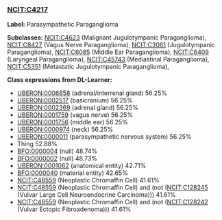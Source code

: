 
### [NCIT:C4217](http://purl.obolibrary.org/obo/NCIT_C4217)
**Label:** Parasympathetic Paraganglioma

**Subclasses:** [NCIT:C4623](http://purl.obolibrary.org/obo/NCIT_C4623) (Malignant Jugulotympanic Paraganglioma), [NCIT:C8427](http://purl.obolibrary.org/obo/NCIT_C8427) (Vagus Nerve Paraganglioma), [NCIT:C3061](http://purl.obolibrary.org/obo/NCIT_C3061) (Jugulotympanic Paraganglioma), [NCIT:C6085](http://purl.obolibrary.org/obo/NCIT_C6085) (Middle Ear Paraganglioma), [NCIT:C6409](http://purl.obolibrary.org/obo/NCIT_C6409) (Laryngeal Paraganglioma), [NCIT:C45743](http://purl.obolibrary.org/obo/NCIT_C45743) (Mediastinal Paraganglioma), [NCIT:C5351](http://purl.obolibrary.org/obo/NCIT_C5351) (Metastatic Jugulotympanic Paraganglioma), 

**Class expressions from DL-Learner:**

- [UBERON:0006858](http://purl.obolibrary.org/obo/UBERON_0006858) (adrenal/interrenal gland) 56.25%
- [UBERON:0002517](http://purl.obolibrary.org/obo/UBERON_0002517) (basicranium) 56.25%
- [UBERON:0002369](http://purl.obolibrary.org/obo/UBERON_0002369) (adrenal gland) 56.25%
- [UBERON:0001759](http://purl.obolibrary.org/obo/UBERON_0001759) (vagus nerve) 56.25%
- [UBERON:0001756](http://purl.obolibrary.org/obo/UBERON_0001756) (middle ear) 56.25%
- [UBERON:0000974](http://purl.obolibrary.org/obo/UBERON_0000974) (neck) 56.25%
- [UBERON:0000011](http://purl.obolibrary.org/obo/UBERON_0000011) (parasympathetic nervous system) 56.25%
- Thing 52.88%
- [BFO:0000004](http://purl.obolibrary.org/obo/BFO_0000004) (null) 48.74%
- [BFO:0000002](http://purl.obolibrary.org/obo/BFO_0000002) (null) 48.73%
- [UBERON:0001062](http://purl.obolibrary.org/obo/UBERON_0001062) (anatomical entity) 42.71%
- [BFO:0000040](http://purl.obolibrary.org/obo/BFO_0000040) (material entity) 42.65%
- [NCIT:C48559](http://purl.obolibrary.org/obo/NCIT_C48559) (Neoplastic Chromaffin Cell) 41.61%
- [NCIT:C48559](http://purl.obolibrary.org/obo/NCIT_C48559) (Neoplastic Chromaffin Cell) and (not ([NCIT:C128245](http://purl.obolibrary.org/obo/NCIT_C128245) (Vulvar Large Cell Neuroendocrine Carcinoma))) 41.61%
- [NCIT:C48559](http://purl.obolibrary.org/obo/NCIT_C48559) (Neoplastic Chromaffin Cell) and (not ([NCIT:C128242](http://purl.obolibrary.org/obo/NCIT_C128242) (Vulvar Ectopic Fibroadenoma))) 41.61%


